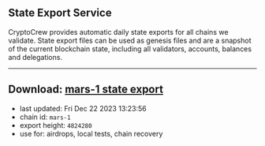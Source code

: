 ## State Export Service
CryptoCrew provides automatic daily state exports for all chains we validate. State export files can be used as genesis files and are a snapshot of the current blockchain state, including all validators, accounts, balances and delegations.

---
**Download: [mars-1 state export](https://dl.ccvalidators.com/SERVICE/mars/mars-1_export_4824280.json)**
---

- last updated: Fri Dec 22 2023 13:23:56
- chain id: `mars-1`
- export height: `4824280`
- use for: airdrops, local tests, chain recovery
